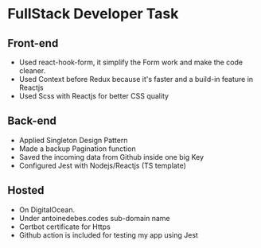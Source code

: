 # **FullStack Developer Task**

## Front-end

- Used react-hook-form, it simplify the Form work and make the code cleaner.
- Used Context before Redux because it's faster and a build-in feature in Reactjs
- Used Scss with Reactjs for better CSS quality

## Back-end

- Applied Singleton Design Pattern
- Made a backup Pagination function
- Saved the incoming data from Github inside one big Key
- Configured Jest with Nodejs/Reactjs (TS template)

## Hosted

- On DigitalOcean.
- Under antoinedebes.codes sub-domain name
- Certbot certificate for Https
- Github action is included for testing my app using Jest
